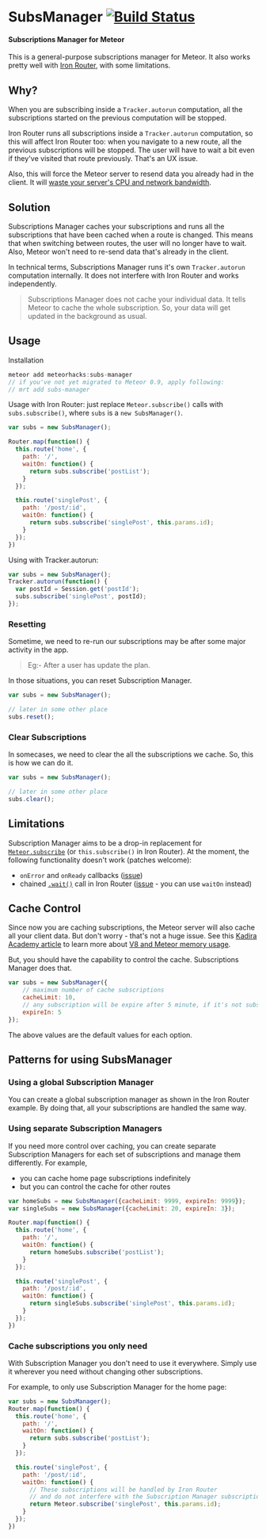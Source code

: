 # SubsManager [![Build Status](https://travis-ci.org/meteorhacks/subs-manager.svg?branch=master)](https://travis-ci.org/meteorhacks/subs-manager)

####  Subscriptions Manager for Meteor

This is a general-purpose subscriptions manager for Meteor. It also works pretty well with [Iron Router](https://github.com/EventedMind/iron-router), with some limitations.

## Why?

When you are subscribing inside a `Tracker.autorun` computation, all the subscriptions started on the previous computation will be stopped.

Iron Router runs all subscriptions inside a `Tracker.autorun` computation, so this will affect Iron Router too: when you navigate to a new route, all the previous subscriptions will be stopped. The user will have to wait a bit even if they've visited that route previously. That's an UX issue.

Also, this will force the Meteor server to resend data you already had in the client. It will [waste your server's CPU and network bandwidth](https://kadira.io/academy/reduce-bandwidth-and-cpu-waste/).

## Solution

Subscriptions Manager caches your subscriptions and runs all the subscriptions that have been cached when a route is changed. This means that when switching between routes, the user will no longer have to wait. Also, Meteor won't need to re-send data that's already in the client.

In technical terms, Subscriptions Manager runs it's own `Tracker.autorun` computation internally. It does not interfere with Iron Router and works independently.

> Subscriptions Manager does not cache your individual data. It tells Meteor to cache the whole subscription. So, your data will get updated in the background as usual.

## Usage

Installation

~~~js
meteor add meteorhacks:subs-manager
// if you've not yet migrated to Meteor 0.9, apply following:
// mrt add subs-manager
~~~

Usage with Iron Router: just replace `Meteor.subscribe()` calls with `subs.subscribe()`, where `subs` is a `new SubsManager()`.

~~~js
var subs = new SubsManager();

Router.map(function() {
  this.route('home', {
    path: '/',
    waitOn: function() {
      return subs.subscribe('postList');
    }
  });

  this.route('singlePost', {
    path: '/post/:id',
    waitOn: function() {
      return subs.subscribe('singlePost', this.params.id);
    }
  });
})
~~~

Using with Tracker.autorun:

~~~js
var subs = new SubsManager();
Tracker.autorun(function() {
  var postId = Session.get('postId');
  subs.subscribe('singlePost', postId);
});
~~~

### Resetting

Sometime, we need to re-run our subscriptions may be after some major activity in the app.

> Eg:- After a user has update the plan.

In those situations, you can reset Subscription Manager.

~~~js
var subs = new SubsManager();

// later in some other place
subs.reset();
~~~

### Clear Subscriptions

In somecases, we need to clear the all the subscriptions we cache. So, this is how we can do it.

~~~js
var subs = new SubsManager();

// later in some other place
subs.clear();
~~~

## Limitations

Subscription Manager aims to be a drop-in replacement for [`Meteor.subscribe`](http://docs.meteor.com/#meteor_subscribe) (or `this.subscribe()` in Iron Router). At the moment, the following functionality doesn't work (patches welcome):

* `onError` and `onReady` callbacks ([issue](https://github.com/meteorhacks/subs-manager/issues/7))
* chained [`.wait()`](https://github.com/EventedMind/iron-router/blob/devel/DOCS.md#waiting-on-subscriptions-wait) call in Iron Router ([issue](https://github.com/meteorhacks/subs-manager/issues/6) - you can use `waitOn` instead)

## Cache Control

Since now you are caching subscriptions, the Meteor server will also cache all your client data. But don't worry - that's not a huge issue. See this [Kadira Academy article](https://kadira.io/academy/optimize-memory-usage/) to learn more about [V8 and Meteor memory usage](https://kadira.io/academy/optimize-memory-usage/).

But, you should have the capability to control the cache. Subscriptions Manager does that.

~~~js
var subs = new SubsManager({
    // maximum number of cache subscriptions
    cacheLimit: 10,
    // any subscription will be expire after 5 minute, if it's not subscribed again
    expireIn: 5
});
~~~

The above values are the default values for each option.

## Patterns for using SubsManager

### Using a global Subscription Manager

You can create a global subscription manager as shown in the Iron Router example. By doing that, all your subscriptions are handled the same way.

### Using separate Subscription Managers

If you need more control over caching, you can create separate Subscription Managers for each set of subscriptions and manage them differently. For example,

* you can cache home page subscriptions indefinitely
* but you can control the cache for other routes

~~~js
var homeSubs = new SubsManager({cacheLimit: 9999, expireIn: 9999});
var singleSubs = new SubsManager({cacheLimit: 20, expireIn: 3});

Router.map(function() {
  this.route('home', {
    path: '/',
    waitOn: function() {
      return homeSubs.subscribe('postList');
    }
  });

  this.route('singlePost', {
    path: '/post/:id',
    waitOn: function() {
      return singleSubs.subscribe('singlePost', this.params.id);
    }
  });
})
~~~

### Cache subscriptions you only need

With Subscription Manager you don't need to use it everywhere. Simply use it wherever you need without changing other subscriptions.

For example, to only use Subscription Manager for the home page:

~~~js
var subs = new SubsManager();
Router.map(function() {
  this.route('home', {
    path: '/',
    waitOn: function() {
      return subs.subscribe('postList');
    }
  });

  this.route('singlePost', {
    path: '/post/:id',
    waitOn: function() {
      // These subscriptions will be handled by Iron Router
      // and do not interfere with the Subscription Manager subscriptions
      return Meteor.subscribe('singlePost', this.params.id);
    }
  });
})
~~~

